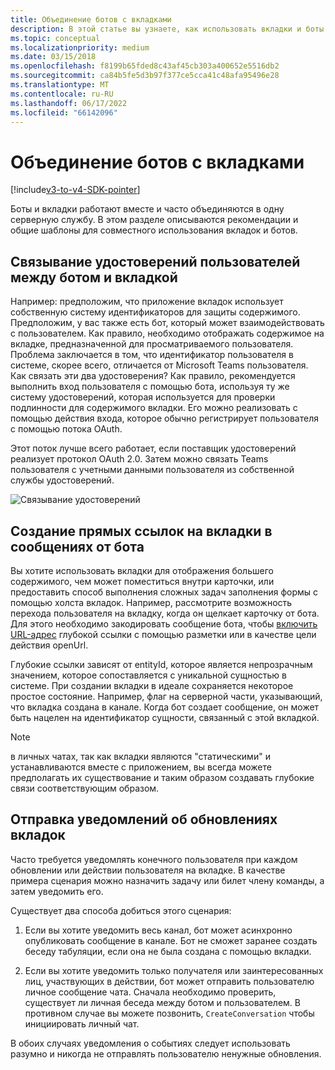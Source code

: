 ```yaml
---
title: Объединение ботов с вкладками
description: В этой статье вы узнаете, как использовать вкладки и боты вместе, создавать глубокие ссылки на вкладки в сообщениях от бота и разработку вкладок ботов Teams.
ms.topic: conceptual
ms.localizationpriority: medium
ms.date: 03/15/2018
ms.openlocfilehash: f8199b65fded8c43af45cb303a400652e5516db2
ms.sourcegitcommit: ca84b5fe5d3b97f377ce5cca41c48afa95496e28
ms.translationtype: MT
ms.contentlocale: ru-RU
ms.lasthandoff: 06/17/2022
ms.locfileid: "66142096"
---
```

# <a name="combine-bots-with-tabs"></a>Объединение ботов с вкладками

[!include[v3-to-v4-SDK-pointer](~/includes/v3-to-v4-pointer-bots.md)]

Боты и вкладки работают вместе и часто объединяются в одну серверную службу. В этом разделе описываются рекомендации и общие шаблоны для совместного использования вкладок и ботов.

## <a name="associating-user-identities-across-bot-and-tab"></a>Связывание удостоверений пользователей между ботом и вкладкой

Например: предположим, что приложение вкладок использует собственную систему идентификаторов для защиты содержимого. Предположим, у вас также есть бот, который может взаимодействовать с пользователем. Как правило, необходимо отображать содержимое на вкладке, предназначенной для просматриваемого пользователя. Проблема заключается в том, что идентификатор пользователя в системе, скорее всего, отличается от Microsoft Teams пользователя. Как связать эти два удостоверения?
Как правило, рекомендуется выполнить вход пользователя с помощью бота, используя ту же систему удостоверений, которая используется для проверки подлинности для содержимого вкладки. Его можно реализовать с помощью действия входа, которое обычно регистрирует пользователя с помощью потока OAuth.

Этот поток лучше всего работает, если поставщик удостоверений реализует протокол OAuth 2.0. Затем можно связать Teams пользователя с учетными данными пользователя из собственной службы удостоверений.

   ![Связывание удостоверений](~/assets/images/bots/associating_contexts.png)

## <a name="constructing-deep-links-to-tabs-in-messages-from-your-bot"></a>Создание прямых ссылок на вкладки в сообщениях от бота

Вы хотите использовать вкладки для отображения большего содержимого, чем может поместиться внутри карточки, или предоставить способ выполнения сложных задач заполнения формы с помощью холста вкладок. Например, рассмотрите возможность перехода пользователя на вкладку, когда он щелкает карточку от бота. Для этого необходимо закодировать сообщение бота, чтобы [включить URL-адрес](~/concepts/build-and-test/deep-links.md) глубокой ссылки с помощью разметки или в качестве цели действия openUrl.

Глубокие ссылки зависят от entityId, которое является непрозрачным значением, которое сопоставляется с уникальной сущностью в системе. При создании вкладки в идеале сохраняется некоторое простое состояние. Например, флаг на серверной части, указывающий, что вкладка создана в канале. Когда бот создает сообщение, он может быть нацелен на идентификатор сущности, связанный с этой вкладкой.

> [!NOTE]
> в личных чатах, так как вкладки являются "статическими" и устанавливаются вместе с приложением, вы всегда можете предполагать их существование и таким образом создавать глубокие связи соответствующим образом.

## <a name="sending-notifications-for-tab-updates"></a>Отправка уведомлений об обновлениях вкладок

Часто требуется уведомлять конечного пользователя при каждом обновлении или действии пользователя на вкладке. В качестве примера сценария можно назначить задачу или билет члену команды, а затем уведомить его.

Существует два способа добиться этого сценария:

1. Если вы хотите уведомить весь канал, бот может асинхронно опубликовать сообщение в канале. Бот не сможет заранее создать беседу табуляции, если она не была создана с помощью вкладки.

2. Если вы хотите уведомить только получателя или заинтересованных лиц, участвующих в действии, бот может отправить пользователю личное сообщение чата. Сначала необходимо проверить, существует ли личная беседа между ботом и пользователем. В противном случае вы можете позвонить, `CreateConversation` чтобы инициировать личный чат.

В обоих случаях уведомления о событиях следует использовать разумно и никогда не отправлять пользователю ненужные обновления.
